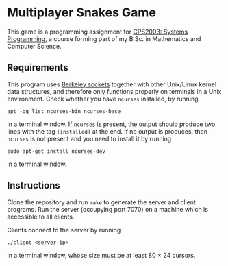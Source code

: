 # Multiplayer Snakes Game

This game is a programming assignment for [CPS2003: Systems Programming](http://www.um.edu.mt/ict/studyunit/CPS2003), a course forming part of my B.Sc. in Mathematics and Computer Science. 

## Requirements
This program uses [Berkeley sockets](https://en.wikipedia.org/wiki/Berkeley_sockets) together with other Unix/Linux kernel data structures, and therefore only functions properly on terminals in a Unix environment. Check whether you have `ncurses` installed, by running

```
apt -qq list ncurses-bin ncurses-base
``` 
in a terminal window. If `ncurses` is present, the output should produce two lines with the tag `[installed]` at the end. If no output is produces, then `ncurses` is not present and you need to install it by running
```
sudo apt-get install ncurses-dev
```
in a terminal window.

## Instructions
Clone the repository and run `make` to generate the server and client programs. Run the server (occupying port 7070) on a machine which is accessible to all clients. 

Clients connect to the server by running 
```
./client <server-ip>
```
in a terminal window, whose size must be at least 80 × 24 cursors. 
